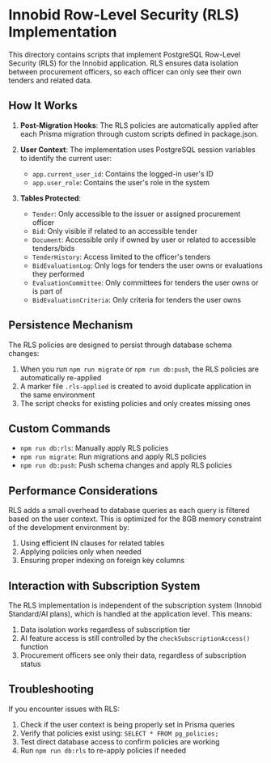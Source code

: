 # Innobid Row-Level Security (RLS) Implementation

This directory contains scripts that implement PostgreSQL Row-Level Security (RLS) for the Innobid application. RLS ensures data isolation between procurement officers, so each officer can only see their own tenders and related data.

## How It Works

1. **Post-Migration Hooks**: The RLS policies are automatically applied after each Prisma migration through custom scripts defined in package.json.

2. **User Context**: The implementation uses PostgreSQL session variables to identify the current user:
   - `app.current_user_id`: Contains the logged-in user's ID
   - `app.user_role`: Contains the user's role in the system

3. **Tables Protected**:
   - `Tender`: Only accessible to the issuer or assigned procurement officer
   - `Bid`: Only visible if related to an accessible tender
   - `Document`: Accessible only if owned by user or related to accessible tenders/bids
   - `TenderHistory`: Access limited to the officer's tenders
   - `BidEvaluationLog`: Only logs for tenders the user owns or evaluations they performed
   - `EvaluationCommittee`: Only committees for tenders the user owns or is part of
   - `BidEvaluationCriteria`: Only criteria for tenders the user owns

## Persistence Mechanism

The RLS policies are designed to persist through database schema changes:

1. When you run `npm run migrate` or `npm run db:push`, the RLS policies are automatically re-applied
2. A marker file `.rls-applied` is created to avoid duplicate application in the same environment
3. The script checks for existing policies and only creates missing ones

## Custom Commands

- `npm run db:rls`: Manually apply RLS policies
- `npm run migrate`: Run migrations and apply RLS policies
- `npm run db:push`: Push schema changes and apply RLS policies

## Performance Considerations

RLS adds a small overhead to database queries as each query is filtered based on the user context. This is optimized for the 8GB memory constraint of the development environment by:

1. Using efficient IN clauses for related tables
2. Applying policies only when needed
3. Ensuring proper indexing on foreign key columns

## Interaction with Subscription System

The RLS implementation is independent of the subscription system (Innobid Standard/AI plans), which is handled at the application level. This means:

1. Data isolation works regardless of subscription tier
2. AI feature access is still controlled by the `checkSubscriptionAccess()` function
3. Procurement officers see only their data, regardless of subscription status

## Troubleshooting

If you encounter issues with RLS:

1. Check if the user context is being properly set in Prisma queries
2. Verify that policies exist using: `SELECT * FROM pg_policies;`
3. Test direct database access to confirm policies are working
4. Run `npm run db:rls` to re-apply policies if needed
